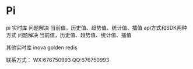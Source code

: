 # Pi
pi 实时库 问题解决 当前值，历史值、趋势值、统计值、插值
api方式和SDK两种方式 问题解决 当前值，历史值、趋势值、统计值、插值

其他实时库 inova golden redis

联系方式： WX:676750993 QQ:676750993
